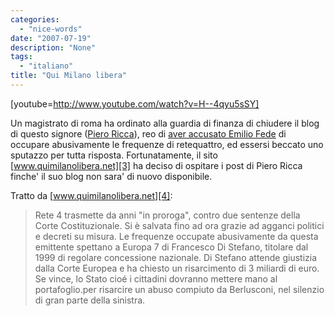 ```yaml
---
categories:
  - "nice-words"
date: "2007-07-19"
description: "None"
tags:
  - "italiano"
title: "Qui Milano libera"
---
```


[youtube=http://www.youtube.com/watch?v=H--4qyu5sSY]

Un magistrato di roma ha ordinato alla guardia di finanza di chiudere il blog
di questo signore ([Piero Ricca][1]), reo di [aver accusato Emilio Fede][2] di
occupare abusivamente le frequenze di retequattro, ed essersi beccato uno
sputazzo per tutta risposta. Fortunatamente, il sito
[www.quimilanolibera.net][3] ha deciso di ospitare i post di Piero Ricca
finche' il suo blog non sara' di nuovo disponibile.

Tratto da [www.quimilanolibera.net][4]: 

> Rete 4 trasmette da anni "in proroga", contro due sentenze della Corte
> Costituzionale. Si è salvata fino ad ora grazie ad agganci politici e decreti
> su misura. Le frequenze occupate abusivamente da questa emittente spettano a
> Europa 7 di Francesco Di Stefano, titolare dal 1999 di regolare concessione
> nazionale. Di Stefano attende giustizia dalla Corte Europea e ha chiesto un
> risarcimento di 3 miliardi di euro. Se vince, lo Stato cioé i cittadini
> dovranno mettere mano al portafoglio.per risarcire un abuso compiuto da
> Berlusconi, nel silenzio di gran parte della sinistra.

   [1]: http://www.pieroricca.org (piero ricca)
   [2]: http://uk.youtube.com/watch?v=5KbGNQwO7es
   [3]: http://www.quimilanolibera.net (quimilanolibera)
   [4]: http://www.quimilanolibera.net/wp-content/uploads/2007/07/rete4-abusiva-mondadori-rubata.pdf
